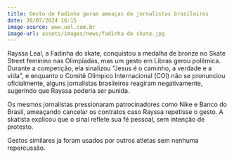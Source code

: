 ```yaml
---
title: Gesto de Fadinha geram ameaças de jornalistas brasileiros
date: 30/07/2024 16:15
image-source: www.uol.com.br
image-url: assets/images/news/fadinha do skate.jpg
---
```


Rayssa Leal, a Fadinha do skate, conquistou a medalha de bronze no Skate Street feminino nas Olimpíadas, mas um gesto em Libras gerou polêmica. Durante a competição, ela sinalizou "Jesus é o caminho, a verdade e a vida", e enquanto o Comitê Olímpico Internacional (COI) não se pronunciou oficialmente, alguns jornalistas brasileiros reagiram negativamente, sugerindo que Rayssa poderia ser punida.

Os mesmos jornalistas pressionaram patrocinadores como Nike e Banco do Brasil, ameaçando cancelar os contratos caso Rayssa repetisse o gesto. A skatista explicou que o sinal reflete sua fé pessoal, sem intenção de protesto.

Gestos similares ja foram usados por outros atletas sem nenhuma repercussão.